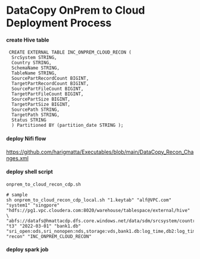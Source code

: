 # DataCopy OnPrem to Cloud Deployment Process
#### create Hive table
```
 CREATE EXTERNAL TABLE INC_ONPREM_CLOUD_RECON (
  SrcSystem STRING,
  Country STRING,
  SchemaName STRING,
  TableName STRING,
  SourcePartRecordCount BIGINT,
  TargetPartRecordCount BIGINT,
  SourcePartFileCount BIGINT,
  TargetPartFileCount BIGINT,
  SourcePartSize BIGINT,
  TargetPartSize BIGINT,
  SourcePath STRING,
  TargetPath STRING,
  Status STRING
  ) Partitioned BY (partition_date STRING );
```

#### deploy Nifi flow
https://github.com/harigmatta/Executables/blob/main/DataCopy_Recon_Changes.xml

#### deploy shell script
```
onprem_to_cloud_recon_cdp.sh

# sample
sh onprem_to_cloud_recon_cdp_local.sh "1.keytab" "alf@VPC.com" "system1" "singpore" "hdfs://pg1.vpc.cloudera.com:8020/warehouse/tablespace/external/hive" \
"abfs://datafs@hmattacdp.dfs.core.windows.net/data/sdm/srcsystem/country/hdata/" "t3" "2022-03-01" "bank1.db" "sri_open:ods,sri_nonopen:nds,storage:vds,bank1.db:log_time,db2:log_time" "recon" "INC_ONPREM_CLOUD_RECON"
```

#### deploy spark job